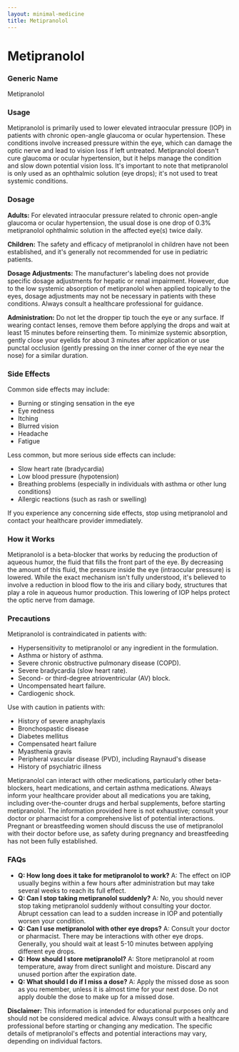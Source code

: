 ```yaml
---
layout: minimal-medicine
title: Metipranolol
---
```


# Metipranolol
### Generic Name
Metipranolol

### Usage
Metipranolol is primarily used to lower elevated intraocular pressure (IOP) in patients with chronic open-angle glaucoma or ocular hypertension.  These conditions involve increased pressure within the eye, which can damage the optic nerve and lead to vision loss if left untreated.  Metipranolol doesn't cure glaucoma or ocular hypertension, but it helps manage the condition and slow down potential vision loss.  It's important to note that metipranolol is only used as an ophthalmic solution (eye drops); it's not used to treat systemic conditions.


### Dosage
**Adults:** For elevated intraocular pressure related to chronic open-angle glaucoma or ocular hypertension, the usual dose is one drop of 0.3% metipranolol ophthalmic solution in the affected eye(s) twice daily.

**Children:** The safety and efficacy of metipranolol in children have not been established, and it's generally not recommended for use in pediatric patients.

**Dosage Adjustments:**  The manufacturer's labeling does not provide specific dosage adjustments for hepatic or renal impairment. However, due to the low systemic absorption of metipranolol when applied topically to the eyes, dosage adjustments may not be necessary in patients with these conditions.  Always consult a healthcare professional for guidance.

**Administration:**  Do not let the dropper tip touch the eye or any surface.  If wearing contact lenses, remove them before applying the drops and wait at least 15 minutes before reinserting them. To minimize systemic absorption, gently close your eyelids for about 3 minutes after application or use punctal occlusion (gently pressing on the inner corner of the eye near the nose) for a similar duration.


### Side Effects
Common side effects may include:

*   Burning or stinging sensation in the eye
*   Eye redness
*   Itching
*   Blurred vision
*   Headache
*   Fatigue

Less common, but more serious side effects can include:

*   Slow heart rate (bradycardia)
*   Low blood pressure (hypotension)
*   Breathing problems (especially in individuals with asthma or other lung conditions)
*   Allergic reactions (such as rash or swelling)

If you experience any concerning side effects, stop using metipranolol and contact your healthcare provider immediately.


### How it Works
Metipranolol is a beta-blocker that works by reducing the production of aqueous humor, the fluid that fills the front part of the eye.  By decreasing the amount of this fluid, the pressure inside the eye (intraocular pressure) is lowered. While the exact mechanism isn't fully understood, it's believed to involve a reduction in blood flow to the iris and ciliary body, structures that play a role in aqueous humor production.  This lowering of IOP helps protect the optic nerve from damage.


### Precautions
Metipranolol is contraindicated in patients with:

*   Hypersensitivity to metipranolol or any ingredient in the formulation.
*   Asthma or history of asthma.
*   Severe chronic obstructive pulmonary disease (COPD).
*   Severe bradycardia (slow heart rate).
*   Second- or third-degree atrioventricular (AV) block.
*   Uncompensated heart failure.
*   Cardiogenic shock.


Use with caution in patients with:

*   History of severe anaphylaxis
*   Bronchospastic disease
*   Diabetes mellitus
*   Compensated heart failure
*   Myasthenia gravis
*   Peripheral vascular disease (PVD), including Raynaud's disease
*   History of psychiatric illness


Metipranolol can interact with other medications, particularly other beta-blockers, heart medications, and certain asthma medications.  Always inform your healthcare provider about all medications you are taking, including over-the-counter drugs and herbal supplements, before starting metipranolol.  The information provided here is not exhaustive; consult your doctor or pharmacist for a comprehensive list of potential interactions.  Pregnant or breastfeeding women should discuss the use of metipranolol with their doctor before use, as safety during pregnancy and breastfeeding has not been fully established.


### FAQs
*   **Q: How long does it take for metipranolol to work?** A:  The effect on IOP usually begins within a few hours after administration but may take several weeks to reach its full effect.
*   **Q: Can I stop taking metipranolol suddenly?** A: No, you should never stop taking metipranolol suddenly without consulting your doctor.  Abrupt cessation can lead to a sudden increase in IOP and potentially worsen your condition.
*   **Q: Can I use metipranolol with other eye drops?** A:  Consult your doctor or pharmacist.  There may be interactions with other eye drops.  Generally, you should wait at least 5-10 minutes between applying different eye drops.
*   **Q: How should I store metipranolol?** A: Store metipranolol at room temperature, away from direct sunlight and moisture.  Discard any unused portion after the expiration date.
*   **Q: What should I do if I miss a dose?** A:  Apply the missed dose as soon as you remember, unless it is almost time for your next dose.  Do not apply double the dose to make up for a missed dose.


**Disclaimer:** This information is intended for educational purposes only and should not be considered medical advice.  Always consult with a healthcare professional before starting or changing any medication.  The specific details of metipranolol's effects and potential interactions may vary, depending on individual factors.
